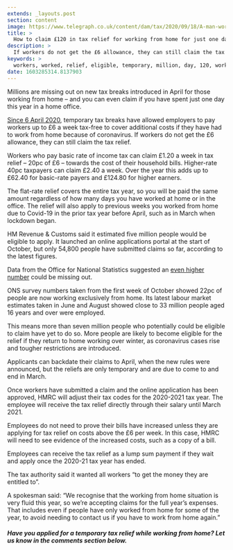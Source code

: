 ```yaml
--- 
extends: _layouts.post 
section: content 
image: https://www.telegraph.co.uk/content/dam/tax/2020/09/18/A-man-working-from-home-with-a-computer-and-mug_trans_NvBQzQNjv4BqNUHzxaamNmHDqK-YksWRz2o-yMLyYquKCawpyDOW254.jpg?impolicy=logo-overlay 
title: > 
  How to claim £120 in tax relief for working from home for just one day 
description: > 
  If workers do not get the £6 allowance, they can still claim the tax relief.Workers who pay basic rate of income tax can claim £1.20 a week in tax relief – 20pc of £6 – towards the cost of their household bills.The employee will receive the tax relief directly through their salary until March 2021.Employees do not need to prove their bills have increased unless they are applying for tax relief on costs above the £6 per week.Employees can receive the tax relief as a lump sum payment if they wait and apply once the 2020-21 tax year has ended. 
keywords: > 
  workers, worked, relief, eligible, temporary, million, day, 120, working, claim, tax, week 
date: 1603285314.8137903 
--- 
```

<div><p>Millions are missing out on new tax breaks introduced in April for those working from home &#8211; and you can even claim if you have spent just one day this year in a home office.</p>
<p><a href="https://www.telegraph.co.uk/tax/news/workers-handed-new-tax-breaks-buy-home-office-equipment/">Since 6 April 2020</a>, temporary tax breaks have allowed employers to pay workers up to &#163;6 a week tax-free to cover additional costs if they have had to work from home because of coronavirus. If workers do not get the &#163;6 allowance, they can still claim the tax relief.</p>
<p>Workers who pay basic rate of income tax can claim &#163;1.20 a week in tax relief&#160;&#8211; 20pc of &#163;6 &#8211; towards the cost of their household bills. Higher-rate 40pc taxpayers can claim &#163;2.40 a week. Over the year this adds up to &#163;62.40 for basic-rate payers and &#163;124.80 for higher earners.&#160;</p>
<p>The flat-rate relief covers the entire tax year, so you will be paid the same amount regardless of how many days you have worked at home or in the office. The relief will also apply to previous weeks you worked from home due to Covid-19 in the prior tax year before April, such as in March when lockdown began.</p>
<p>HM Revenue &amp; Customs said it estimated five million people would be eligible to apply. It launched an online applications portal at the start of October, but only 54,800 people have submitted claims&#160;so far, according to the latest figures.&#160;</p>
<p>Data from the Office for National Statistics suggested an <a href="https://www.telegraph.co.uk/tax/return/rishi-sunak-urged-introduce-tax-breaks-people-working-home/">even higher number</a> could be missing out.</p>
<p>ONS survey numbers taken from the first week of October showed 22pc of people are now working exclusively from home. Its latest labour market estimates taken in June and&#160;August&#160;showed close to 33 million people aged 16 years and over were employed.&#160;</p>
<p>This means more than seven million people who potentially could be eligible to claim&#160;have yet to do so. More people are likely to become eligible for the relief if they return to home working&#160;over winter, as coronavirus cases rise and tougher restrictions are introduced.&#160;</p>
<p>Applicants can backdate their claims to April, when the new rules were announced, but the reliefs are only temporary and are due to come to and end in March.</p>
<p>Once workers have submitted a claim and the online application has been approved, HMRC will adjust their tax codes for the 2020-2021 tax year. The employee will receive the tax relief directly through their salary until March 2021.</p>
<p>Employees do not need to prove their bills have increased unless they are applying for tax relief on costs above the &#163;6 per week. In this case, HMRC will need to see evidence of the increased costs, such as a copy of a bill.</p>
<p>Employees can receive the tax relief as a lump sum payment if they wait and apply once the 2020-21 tax year has ended.</p>
<p>The tax authority said it wanted all workers &#8220;to get the money they are entitled to&#8221;.</p>
<p>A spokesman said: &#8220;We recognise that the working from home situation is very fluid this year, so we&#8217;re accepting claims for the full year&#8217;s expenses. That includes even if people have only worked from home for some of the year, to avoid needing to contact us if you have to work from home again.&#8221;</p>
<h5>Have you applied for a&#160;temporary tax relief while working from home? Let us know in the comments section below.&#160;</h5>
</div>